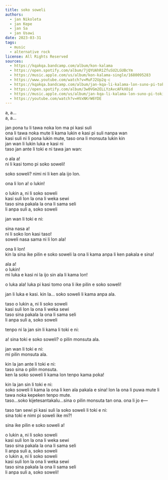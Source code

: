 ```yaml
---
title: soko soweli
authors:
  - jan Nikoleta
  - jan Kepe 
  - jan Sa
  - jan Usawi
date: 2023-03-31
tags:
  - music
  - alternative rock
license: All Rights Reserved
sources:
  - https://kqakqa.bandcamp.com/album/kon-kalama
  - https://open.spotify.com/album/7jQYUAhR1ZfuSU2LGUBcYm
  - https://music.apple.com/us/album/kon-kalama-single/1680095283
  - https://www.youtube.com/watch?v=MuFJ2Up2q-c
  - https://kqakqa.bandcamp.com/album/jan-kqa-li-kalama-lon-suno-pi-toki-pona-lon-tenpo-sike-nanpa-2023
  - https://open.spotify.com/album/3w0VGm2ELLYzAvcAFkXOid
  - https://music.apple.com/us/album/jan-kqa-li-kalama-lon-suno-pi-toki-pona-lon-tenpo-sike/1703886265
  - https://youtube.com/watch?v=HVxNKrW6YDE
---
```


a, a...  \
a, a...

jan pona tu li tawa noka lon ma pi kasi suli  \
ona li tawa noka mute li kama lukin e kasi pi suli nanpa wan  \
kasi suli ni li pona lukin mute, taso ona li monsuta lukin kin  \
jan wan li lukin luka e kasi ni  \
taso jan ante li toki e ni tawa jan wan:

o ala a!  \
ni li kasi tomo pi soko soweli!

soko soweli? nimi ni li ken ala ijo lon.

ona li lon a! o lukin!

o lukin a, ni li soko soweli  \
kasi suli lon la ona li weka sewi  \
taso sina pakala la ona li sama seli  \
li anpa suli a, soko soweli

jan wan li toki e ni:

sina nasa a!  \
ni li soko lon kasi taso!  \
soweli nasa sama ni li lon ala!

ona li lon!  \
kin la sina ike pilin e soko soweli la ona li kama anpa li ken pakala e sina!

ala a!  \
o lukin!  \
mi luka e kasi ni la ijo sin ala li kama lon!

o luka ala! luka pi kasi tomo ona li ike pilin e soko soweli!

jan li luka e kasi. kin la… soko soweli li kama anpa ala.

taso o lukin a, ni li soko soweli  \
kasi suli lon la ona li weka sewi  \
taso sina pakala la ona li sama seli  \
li anpa suli a, soko soweli

tenpo ni la jan sin li kama li toki e ni:

a! sina toki e soko soweli? o pilin monsuta ala.

jan wan li toki e ni:  \
mi pilin monsuta ala.

kin la jan ante li toki e ni:  \
taso sina o pilin monsuta.  \
ken la soko soweli li kama lon tenpo kama poka!

kin la jan sin li toki e ni:  \
soko soweli li kama la ona li ken ala pakala e sina! lon la ona li puwa mute li tawa noka kepeken tenpo mute.  \
taso...soko kijetesantakalu...sina o pilin monsuta tan ona. ona li jo e—

taso tan sewi pi kasi suli la soko soweli li toki e ni:  \
sina toki e nimi pi soweli ike mi?!

sina ike pilin e soko soweli a!

o lukin a, ni li soko soweli  \
kasi suli lon la ona li weka sewi  \
taso sina pakala la ona li sama seli  \
li anpa suli a, soko soweli  \
o lukin a, ni li soko soweli  \
kasi suli lon la ona li weka sewi  \
taso sina pakala la ona li sama seli  \
li anpa suli a, soko soweli!
